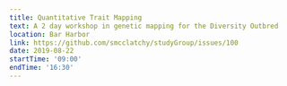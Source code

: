 ```yaml
---
title: Quantitative Trait Mapping
text: A 2 day workshop in genetic mapping for the Diversity Outbred
location: Bar Harbor
link: https://github.com/smcclatchy/studyGroup/issues/100
date: 2019-08-22
startTime: '09:00'
endTime: '16:30'
---
```

